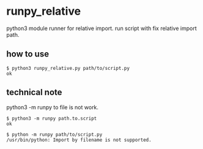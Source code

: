 # runpy_relative

python3 module runner for relative import.
run script with fix relative import path.

how to use
------------------------------

```
$ python3 runpy_relative.py path/to/script.py
ok
```

technical note
--------------------------------------
python3 -m runpy to file is not work.

```
$ python3 -m runpy path.to.script
ok

$ python -m runpy path/to/script.py
/usr/bin/python: Import by filename is not supported.
```

